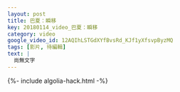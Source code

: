 ```yaml
---
layout: post
title: 巴夏：瞬移
key: 20180114_video_巴夏：瞬移
category: video
google_video_id: 12AQIhLSTGdXYfBvsRd_KJf1yXfsvpByzMQ
tags: [影片, 待編輯]
text: |
  尚無文字
---
```


{%- include algolia-hack.html -%}

